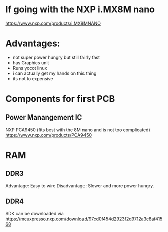 # If going with the NXP i.MX8M nano
https://www.nxp.com/products/i.MX8MNANO


# Advantages:
- not super power hungry but still fairly fast
- has Graphics unit
- Runs yocot linux
- i can actually get my hands on this thing
- its not to expensive

# Components for first PCB
## Power Manangement IC
NXP PCA9450 (fits best with the 8M nano and is not too complicated)
https://www.nxp.com/products/PCA9450

# RAM
## DDR3
Advantage: Easy to wire
Disadvantage: Slower and more power hungry.


## DDR4


SDK can be downloaded via https://mcuxpresso.nxp.com/download/97cd0f454d2923f2d9712a3c8af41568
